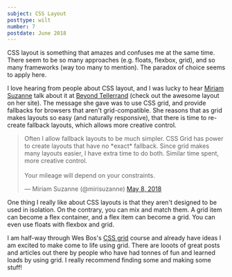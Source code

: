 ```yaml
---
subject: CSS Layout
posttype: wilt
number: 7
postdate: June 2018
---
```


CSS layout is something that amazes and confuses me at the same time. There seem to be so many approaches (e.g. floats, flexbox, grid), and so many frameworks (way too many to mention). The paradox of choice seems to apply here.

I love hearing from people about CSS layout, and I was lucky to hear [Miriam Suzanne](http://www.miriamsuzanne.com/) talk about it at [Beyond Tellerrand](https://beyondtellerrand.com/events/duesseldorf-2018/speakers) (check out the awesome layout on her site). The message she gave was to use CSS grid, and provide fallbacks for browsers that aren't grid-compatible. She reasons that as grid makes layouts so easy (and naturally responsive), that there is time to re-create fallback layouts, which allows more creative control.

<blockquote>
<p lang="en" dir="ltr">Often I allow fallback layouts to be much simpler. CSS Grid has power to create layouts that have
no *exact* fallback. Since grid makes many layouts easier, I have extra time to do both. Similar
time spent, more creative control.<br><br>Your mileage will depend on your constraints.</p>&mdash;
Miriam Suzanne (@mirisuzanne) <a href="https://twitter.com/mirisuzanne/status/993813309441880064?ref_src=twsrc%5Etfw">May 8, 2018</a></blockquote>

One thing I really like about CSS layouts is that they aren't designed to be used in isolation. On the contrary, you can mix and match them. A grid item can become a flex container, and a flex item can become a grid. You can even use floats with flexbox and grid.

I am half-way through Wes Bos's [CSS grid](https://cssgrid.io/) course and already have ideas I am excited to make come to life using grid. There are looots of great posts and articles out there by people who have had tonnes of fun and learned loads by using grid. I really recommend finding some and making some stuff!
